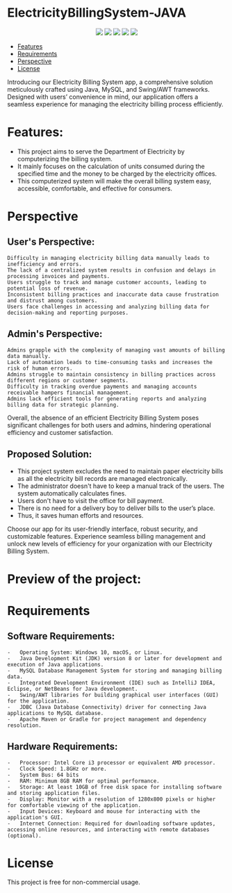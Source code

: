 # ElectricityBillingSystem-JAVA
<p align="center">
<img src="https://img.shields.io/badge/Author-sougatoroy3-ff69b4.svg" />
    <img src="https://img.shields.io/badge/JAVA-ff69b4.svg?color=red" />
    <img src="https://img.shields.io/badge/SQL-ff69b4.svg" />
    <img src="https://img.shields.io/github/repo-size/sougatoroy3/ElectricityBillingSystem-JAVA?color=orange">
    <img src="https://img.shields.io/github/stars/sougatoroy3/ElectricityBillingSystem-JAVA?style=social">
</p>

- [Features](#features)
- [Requirements](#Requirements)
- [Perspective](#perspective)
- [License](#license)


Introducing our Electricity Billing System app, a comprehensive solution meticulously crafted using Java, MySQL, and Swing/AWT frameworks. Designed with users’ convenience in mind, our application offers a seamless experience for managing the electricity billing process efficiently. 
# Features:
  - This project aims to serve the Department of Electricity by computerizing the billing system.
  - It mainly focuses on the calculation of units consumed during the specified time and the money to be charged by the electricity offices.
  - This computerized system will make the overall billing system easy, accessible, comfortable, and effective for consumers.

# Perspective
## User's Perspective:
 	Difficulty in managing electricity billing data manually leads to inefficiency and errors.
  	The lack of a centralized system results in confusion and delays in processing invoices and payments.
 	Users struggle to track and manage customer accounts, leading to potential loss of revenue.
 	Inconsistent billing practices and inaccurate data cause frustration and distrust among customers.
  	Users face challenges in accessing and analyzing billing data for decision-making and reporting purposes.	
	
## Admin's Perspective:
  	Admins grapple with the complexity of managing vast amounts of billing data manually.
  	Lack of automation leads to time-consuming tasks and increases the risk of human errors.
  	Admins struggle to maintain consistency in billing practices across different regions or customer segments.
  	Difficulty in tracking overdue payments and managing accounts receivable hampers financial management.
  	Admins lack efficient tools for generating reports and analyzing billing data for strategic planning.
	
 Overall, the absence of an efficient Electricity Billing System poses significant challenges for both users and admins, hindering operational efficiency and customer satisfaction.

 
## Proposed Solution:
  -	This project system excludes the need to maintain paper electricity bills as all the electricity bill records are managed electronically.
  -	The administrator doesn't have to keep a manual track of the users. The system automatically calculates fines.
  -	Users don't have to visit the office for bill payment.
  -	There is no need for a delivery boy to deliver bills to the user’s place.
  -	Thus, it saves human efforts and resources.

Choose our app for its user-friendly interface, robust security, and customizable features. Experience seamless billing management and unlock new levels of efficiency for your organization with our Electricity Billing System.

# Preview  of the project:

# Requirements
  ## Software Requirements:
    -	Operating System: Windows 10, macOS, or Linux.
    -	Java Development Kit (JDK) version 8 or later for development and execution of Java applications.
    -	MySQL Database Management System for storing and managing billing data.
    -	Integrated Development Environment (IDE) such as IntelliJ IDEA, Eclipse, or NetBeans for Java development.
    -	Swing/AWT libraries for building graphical user interfaces (GUI) for the application.
    -	JDBC (Java Database Connectivity) driver for connecting Java applications to MySQL database.
    -	Apache Maven or Gradle for project management and dependency resolution.
  ## Hardware Requirements:
    -	Processor: Intel Core i3 processor or equivalent AMD processor.
    -	Clock Speed: 1.8GHz or more.
    -	System Bus: 64 bits
    -	RAM: Minimum 8GB RAM for optimal performance.
    -	Storage: At least 10GB of free disk space for installing software and storing application files.
    -	Display: Monitor with a resolution of 1280x800 pixels or higher for comfortable viewing of the application.
    -	Input Devices: Keyboard and mouse for interacting with the application's GUI.
    -	Internet Connection: Required for downloading software updates, accessing online resources, and interacting with remote databases (optional).
# License

This project is free for non-commercial usage.
